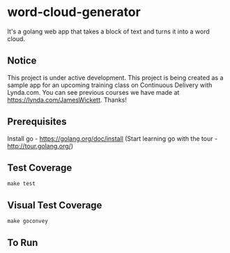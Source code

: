# word-cloud-generator
It's a golang web app that takes a block of text and turns it into a word cloud.

## Notice
This project is under active development. This project is being created as a sample app for an upcoming training class on Continuous Delivery with Lynda.com. You can see previous courses we have made at https://lynda.com/JamesWickett. Thanks!

## Prerequisites
Install go - https://golang.org/doc/install
(Start learning go with the tour - http://tour.golang.org/)

## Test Coverage
`make test`

## Visual Test Coverage
`make goconvey`

## To Run

